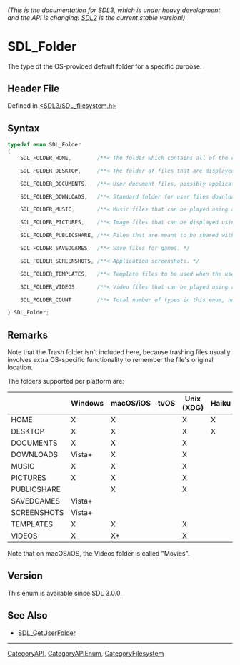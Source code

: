 ###### (This is the documentation for SDL3, which is under heavy development and the API is changing! [SDL2](https://wiki.libsdl.org/SDL2/) is the current stable version!)
# SDL_Folder

The type of the OS-provided default folder for a specific purpose.

## Header File

Defined in [<SDL3/SDL_filesystem.h>](https://github.com/libsdl-org/SDL/blob/main/include/SDL3/SDL_filesystem.h)

## Syntax

```c
typedef enum SDL_Folder
{
    SDL_FOLDER_HOME,        /**< The folder which contains all of the current user's data, preferences, and documents. It usually contains most of the other folders. If a requested folder does not exist, the home folder can be considered a safe fallback to store a user's documents. */

    SDL_FOLDER_DESKTOP,     /**< The folder of files that are displayed on the desktop. Note that the existence of a desktop folder does not guarantee that the system does show icons on its desktop; certain GNU/Linux distros with a graphical environment may not have desktop icons. */

    SDL_FOLDER_DOCUMENTS,   /**< User document files, possibly application-specific. This is a good place to save a user's projects. */

    SDL_FOLDER_DOWNLOADS,   /**< Standard folder for user files downloaded from the internet. */

    SDL_FOLDER_MUSIC,       /**< Music files that can be played using a standard music player (mp3, ogg...). */

    SDL_FOLDER_PICTURES,    /**< Image files that can be displayed using a standard viewer (png, jpg...). */

    SDL_FOLDER_PUBLICSHARE, /**< Files that are meant to be shared with other users on the same computer. */

    SDL_FOLDER_SAVEDGAMES,  /**< Save files for games. */

    SDL_FOLDER_SCREENSHOTS, /**< Application screenshots. */

    SDL_FOLDER_TEMPLATES,   /**< Template files to be used when the user requests the desktop environment to create a new file in a certain folder, such as "New Text File.txt".  Any file in the Templates folder can be used as a starting point for a new file. */

    SDL_FOLDER_VIDEOS,      /**< Video files that can be played using a standard video player (mp4, webm...). */

    SDL_FOLDER_COUNT        /**< Total number of types in this enum, not a folder type by itself. */

} SDL_Folder;
```

## Remarks

Note that the Trash folder isn't included here, because trashing files
usually involves extra OS-specific functionality to remember the file's
original location.

The folders supported per platform are:

|             | Windows | macOS/iOS | tvOS | Unix (XDG) | Haiku | Emscripten |
| ----------- | ------- | --------- | ---- | ---------- | ----- | ---------- |
| HOME        | X       | X         |      | X          | X     | X          |
| DESKTOP     | X       | X         |      | X          | X     |            |
| DOCUMENTS   | X       | X         |      | X          |       |            |
| DOWNLOADS   | Vista+  | X         |      | X          |       |            |
| MUSIC       | X       | X         |      | X          |       |            |
| PICTURES    | X       | X         |      | X          |       |            |
| PUBLICSHARE |         | X         |      | X          |       |            |
| SAVEDGAMES  | Vista+  |           |      |            |       |            |
| SCREENSHOTS | Vista+  |           |      |            |       |            |
| TEMPLATES   | X       | X         |      | X          |       |            |
| VIDEOS      | X       | X*        |      | X          |       |            |

Note that on macOS/iOS, the Videos folder is called "Movies".

## Version

This enum is available since SDL 3.0.0.

## See Also

- [SDL_GetUserFolder](SDL_GetUserFolder)

----
[CategoryAPI](CategoryAPI), [CategoryAPIEnum](CategoryAPIEnum), [CategoryFilesystem](CategoryFilesystem)

